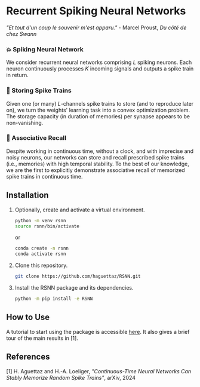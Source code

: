 # Recurrent Spiking Neural Networks

*"Et tout d'un coup le souvenir m'est apparu."* - Marcel Proust, *Du côté de chez Swann*

### :boom: Spiking Neural Network

We consider recurrent neural networks comprising $L$ spiking neurons.
Each neuron continuously processes $K$ incoming signals and outputs a spike train in return.

### :book: Storing Spike Trains

Given one (or many) $L$-channels spike trains to store (and to reproduce later on), we turn the weights' learning task into a convex optimization problem.
The storage capacity (in duration of memories) per synapse appears to be non-vanishing.

### :link: Associative Recall

Despite working in continuous time, without a clock, and with imprecise and noisy neurons, our networks can store and recall prescribed spike trains (i.e., memories) with high temporal stability.
To the best of our knowledge, we are the first to explicitly demonstrate associative recall of memorized spike trains in continuous time.

## Installation

1. Optionally, create and activate a virtual environment.
    ```sh
    python -m venv rsnn
    source rsnn/bin/activate
    ```
    or 
    ```sh
    conda create -n rsnn
    conda activate rsnn
    ```

2. Clone this repository.
    ```sh
    git clone https://github.com/haguettaz/RSNN.git
    ```

3. Install the RSNN package and its dependencies.
    ```sh
    python -m pip install -e RSNN
    ```

## How to Use

<!-- :hourglass_flowing_sand: Work in progress... -->
A tutorial to start using the package is accessible [here](notebooks/how_to.ipynb).
It also gives a brief tour of the main results in [1].

## References

[1] H. Aguettaz and H.-A. Loeliger, *"Continuous-Time Neural Networks Can Stably Memorize Random Spike Trains"*, arXiv, 2024 

